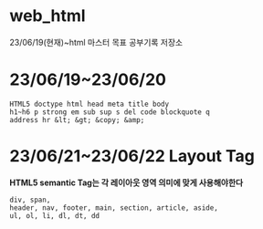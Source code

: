 # web_html
23/06/19(현재)~html 마스터 목표 공부기록 저장소

# 23/06/19~23/06/20

```
HTML5 doctype html head meta title body
h1~h6 p strong em sub sup s del code blockquote q 
address hr &lt; &gt; &copy; &amp;
```

# 23/06/21~23/06/22 Layout Tag
**HTML5 semantic Tag는 각 레이아웃 영역 의미에 맞게 사용해야한다**
```
div, span,
header, nav, footer, main, section, article, aside,
ul, ol, li, dl, dt, dd
```
